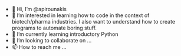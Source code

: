 - 👋 Hi, I’m @apirounakis
- 👀 I’m interested in learning how to code in the context of biotech/pharma industries. I also want to understand how to create programs to automate boring stuff.
- 🌱 I’m currently learning introductory Python
- 💞️ I’m looking to collaborate on ...
- 📫 How to reach me ...

<!---
apirounakis/apirounakis is a ✨ special ✨ repository because its `README.md` (this file) appears on your GitHub profile.
You can click the Preview link to take a look at your changes.
--->
